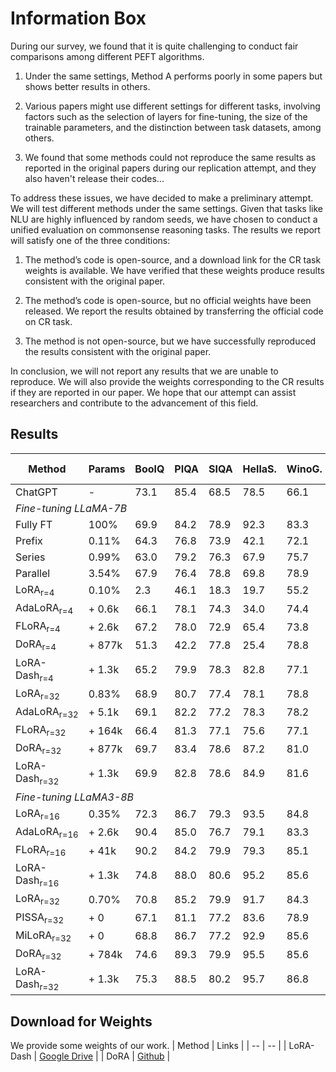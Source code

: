 # Information Box

During our survey, we found that it is quite challenging to conduct fair comparisons among different PEFT algorithms.

1. Under the same settings, Method A performs poorly in some papers but shows better results in others.

2. Various papers might use different settings for different tasks, involving factors such as the selection of layers for fine-tuning, the size of the trainable parameters, and the distinction between task datasets, among others.

3. We found that some methods could not reproduce the same results as reported in the original papers during our replication attempt, and they also haven't release their codes...

To address these issues, we have decided to make a preliminary attempt. We will test different methods under the same settings. Given that tasks like NLU are highly influenced by random seeds, we have chosen to conduct a unified evaluation on commonsense reasoning tasks. The results we report will satisfy one of the three conditions:

1. The method’s code is open-source, and a download link for the CR task weights is available. We have verified that these weights produce results consistent with the original paper.

2. The method’s code is open-source, but no official weights have been released. We report the results obtained by transferring the official code on CR task.

3. The method is not open-source, but we have successfully reproduced the results consistent with the original paper.

In conclusion, we will not report any results that we are unable to reproduce. We will also provide the weights corresponding to the CR results if they are reported in our paper.
We hope that our attempt can assist researchers and contribute to the advancement of this field.

## Results

<table>
    <thead>
        <tr>
            <th>Method</th>
            <th>Params</th>
            <th>BoolQ</th>
            <th>PIQA</th>
            <th>SIQA</th>
            <th>HellaS.</th>
            <th>WinoG.</th>
            <th>ARC-e</th>
            <th>ARC-c</th>
            <th>OBQA</th>
            <th>Avg.</th>
        </tr>
    </thead>
    <tbody>
        <tr>
            <td>ChatGPT</td>
            <td>-</td>
            <td>73.1</td>
            <td>85.4</td>
            <td>68.5</td>
            <td>78.5</td>
            <td>66.1</td>
            <td>89.8</td>
            <td>79.9</td>
            <td>74.8</td>
            <td>77.0</td>
        </tr>
        <tr>
            <td colspan="11"><i>Fine-tuning LLaMA-7B</i></td>
        </tr>
        <tr>
            <td>Fully FT</td>
            <td>100%</td>
            <td>69.9</td>
            <td>84.2</td>
            <td>78.9</td>
            <td>92.3</td>
            <td>83.3</td>
            <td>86.6</td>
            <td>72.8</td>
            <td>83.4</td>
            <td>81.4</td>
        </tr>
        <tr>
            <td>Prefix</td>
            <td>0.11%</td>
            <td>64.3</td>
            <td>76.8</td>
            <td>73.9</td>
            <td>42.1</td>
            <td>72.1</td>
            <td>72.9</td>
            <td>54.0</td>
            <td>60.6</td>
            <td>64.6</td>
        </tr>
        <tr>
            <td>Series</td>
            <td>0.99%</td>
            <td>63.0</td>
            <td>79.2</td>
            <td>76.3</td>
            <td>67.9</td>
            <td>75.7</td>
            <td>74.5</td>
            <td>57.1</td>
            <td>72.4</td>
            <td>70.8</td>
        </tr>
        <tr>
            <td>Parallel</td>
            <td>3.54%</td>
            <td>67.9</td>
            <td>76.4</td>
            <td>78.8</td>
            <td>69.8</td>
            <td>78.9</td>
            <td>73.7</td>
            <td>57.3</td>
            <td>75.2</td>
            <td>72.2</td>
        </tr>
        <tr>
            <td>LoRA<sub>r=4</sub></td>
            <td>0.10%</td>
            <td>2.3</td>
            <td>46.1</td>
            <td>18.3</td>
            <td>19.7</td>
            <td>55.2</td>
            <td>65.4</td>
            <td>51.9</td>
            <td>57.0</td>
            <td>39.5</td>
        </tr>
        <tr>
            <td>AdaLoRA<sub>r=4</sub></td>
            <td>+ 0.6k</td>
            <td>66.1</td>
            <td>78.1</td>
            <td>74.3</td>
            <td>34.0</td>
            <td>74.4</td>
            <td>76.7</td>
            <td>57.5</td>
            <td>71.2</td>
            <td>66.5</td>
        </tr>
        <tr>
            <td>FLoRA<sub>r=4</sub></td>
            <td>+ 2.6k</td>
            <td>67.2</td>
            <td>78.0</td>
            <td>72.9</td>
            <td>65.4</td>
            <td>73.8</td>
            <td>73.8</td>
            <td>55.3</td>
            <td>71.8</td>
            <td>69.8</td>
        </tr>
        <tr>
            <td>DoRA<sub>r=4</sub></td>
            <td>+ 877k</td>
            <td>51.3</td>
            <td>42.2</td>
            <td>77.8</td>
            <td>25.4</td>
            <td>78.8</td>
            <td>78.7</td>
            <td>62.5</td>
            <td>78.6</td>
            <td>61.9</td>
        </tr>
        <tr>
            <td>LoRA-Dash<sub>r=4</sub></td>
            <td>+ 1.3k</td>
            <td>65.2</td>
            <td>79.9</td>
            <td>78.3</td>
            <td>82.8</td>
            <td>77.1</td>
            <td>78.6</td>
            <td>65.4</td>
            <td>78.4</td>
            <td>75.7</td>
        </tr>
        <tr>
            <td>LoRA<sub>r=32</sub></td>
            <td>0.83%</td>
            <td>68.9</td>
            <td>80.7</td>
            <td>77.4</td>
            <td>78.1</td>
            <td>78.8</td>
            <td>77.8</td>
            <td>61.3</td>
            <td>74.8</td>
            <td>74.7</td>
        </tr>
        <tr>
            <td>AdaLoRA<sub>r=32</sub></td>
            <td>+ 5.1k</td>
            <td>69.1</td>
            <td>82.2</td>
            <td>77.2</td>
            <td>78.3</td>
            <td>78.2</td>
            <td>79.7</td>
            <td>61.9</td>
            <td>77.2</td>
            <td>75.5</td>
        </tr>
        <tr>
            <td>FLoRA<sub>r=32</sub></td>
            <td>+ 164k</td>
            <td>66.4</td>
            <td>81.3</td>
            <td>77.1</td>
            <td>75.6</td>
            <td>77.1</td>
            <td>77.2</td>
            <td>62.4</td>
            <td>77.6</td>
            <td>74.3</td>
        </tr>
        <tr>
            <td>DoRA<sub>r=32</sub></td>
            <td>+ 877k</td>
            <td>69.7</td>
            <td>83.4</td>
            <td>78.6</td>
            <td>87.2</td>
            <td>81.0</td>
            <td>81.9</td>
            <td>66.2</td>
            <td>79.2</td>
            <td>78.4</td>
        </tr>
        <tr>
            <td>LoRA-Dash<sub>r=32</sub></td>
            <td>+ 1.3k</td>
            <td>69.9</td>
            <td>82.8</td>
            <td>78.6</td>
            <td>84.9</td>
            <td>81.6</td>
            <td>82.3</td>
            <td>66.5</td>
            <td>80.8</td>
            <td>78.4</td>
        </tr>
        <tr>
            <td colspan="11"><i>Fine-tuning LLaMA3-8B</i></td>
        </tr>
        <tr>
            <td>LoRA<sub>r=16</sub></td>
            <td>0.35%</td>
            <td>72.3</td>
            <td>86.7</td>
            <td>79.3</td>
            <td>93.5</td>
            <td>84.8</td>
            <td>87.7</td>
            <td>75.7</td>
            <td>82.8</td>
            <td>82.8</td>
        </tr>
        <tr>
            <td>AdaLoRA<sub>r=16</sub></td>
            <td>+ 2.6k</td>
            <td>90.4</td>
            <td>85.0</td>
            <td>76.7</td>
            <td>79.1</td>
            <td>83.3</td>
            <td>86.4</td>
            <td>75.1</td>
            <td>75.4</td>
            <td>81.4</td>
        </tr>
        <tr>
            <td>FLoRA<sub>r=16</sub></td>
            <td>+ 41k</td>
            <td>90.2</td>
            <td>84.2</td>
            <td>79.9</td>
            <td>79.3</td>
            <td>85.1</td>
            <td>86.7</td>
            <td>74.8</td>
            <td>93.9</td>
            <td>84.2</td>
        </tr>
        <tr>
            <td>LoRA-Dash<sub>r=16</sub></td>
            <td>+ 1.3k</td>
            <td>74.8</td>
            <td>88.0</td>
            <td>80.6</td>
            <td>95.2</td>
            <td>85.6</td>
            <td>89.0</td>
            <td>77.4</td>
            <td>84.8</td>
            <td>84.4</td>
        </tr>
        <tr>
            <td>LoRA<sub>r=32</sub></td>
            <td>0.70%</td>
            <td>70.8</td>
            <td>85.2</td>
            <td>79.9</td>
            <td>91.7</td>
            <td>84.3</td>
            <td>84.2</td>
            <td>71.2</td>
            <td>79.0</td>
            <td>80.8</td>
        </tr>
        <tr>
            <td>PISSA<sub>r=32</sub></td>
            <td>+ 0</td>
            <td>67.1</td>
            <td>81.1</td>
            <td>77.2</td>
            <td>83.6</td>
            <td>78.9</td>
            <td>77.7</td>
            <td>63.2</td>
            <td>74.6</td>
            <td>75.4</td>
        </tr>
        <tr>
            <td>MiLoRA<sub>r=32</sub></td>
            <td>+ 0</td>
            <td>68.8</td>
            <td>86.7</td>
            <td>77.2</td>
            <td>92.9</td>
            <td>85.6</td>
            <td>86.8</td>
            <td>75.5</td>
            <td>81.8</td>
            <td>81.9</td>
        </tr>
        <tr>
            <td>DoRA<sub>r=32</sub></td>
            <td>+ 784k</td>
            <td>74.6</td>
            <td>89.3</td>
            <td>79.9</td>
            <td>95.5</td>
            <td>85.6</td>
            <td>90.5</td>
            <td>80.4</td>
            <td>85.8</td>
            <td>85.2</td>
        </tr>
        <tr>
            <td>LoRA-Dash<sub>r=32</sub></td>
            <td>+ 1.3k</td>
            <td>75.3</td>
            <td>88.5</td>
            <td>80.2</td>
            <td>95.7</td>
            <td>86.8</td>
            <td>90.7</td>
            <td>80.2</td>
            <td>85.6</td>
            <td>85.4</td>
        </tr>
    </tbody>
</table>

## Download for Weights

We provide some weights of our work.
| Method | Links |
| -- | -- |
| LoRA-Dash | [Google Drive](https://drive.google.com/drive/folders/1T6fVhGgO6mhjAyS8bJ7lDvWGgQGkMX6e?usp=sharing) |
| DoRA | [Github](https://github.com/NVlabs/DoRA/tree/main/commonsense_reasoning) |
